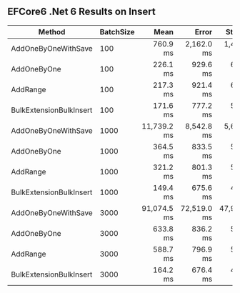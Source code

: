 EFCore6 .Net 6 Results on Insert
--------------------------------

|                  Method | BatchSize |        Mean |       Error |      StdDev |        Median |
|------------------------ |---------- |------------:|------------:|------------:|--------------:|
|     AddOneByOneWithSave |       100 |    760.9 ms |  2,162.0 ms |  1,430.0 ms |    307.514 ms |
|             AddOneByOne |       100 |    226.1 ms |    929.6 ms |    614.9 ms |     28.174 ms |
|                AddRange |       100 |    217.3 ms |    921.4 ms |    609.4 ms |     21.368 ms |
| BulkExtensionBulkInsert |       100 |    171.6 ms |    777.2 ms |    514.1 ms |      2.851 ms |
|     AddOneByOneWithSave |      1000 | 11,739.2 ms |  8,542.8 ms |  5,650.6 ms | 12,237.097 ms |
|             AddOneByOne |      1000 |    364.5 ms |    833.5 ms |    551.3 ms |    184.663 ms |
|                AddRange |      1000 |    321.2 ms |    801.3 ms |    530.0 ms |    156.375 ms |
| BulkExtensionBulkInsert |      1000 |    149.4 ms |    675.6 ms |    446.9 ms |      7.650 ms |
|     AddOneByOneWithSave |      3000 | 91,074.5 ms | 72,519.0 ms | 47,966.8 ms | 87,874.854 ms |
|             AddOneByOne |      3000 |    633.8 ms |    836.2 ms |    553.1 ms |    424.228 ms |
|                AddRange |      3000 |    588.7 ms |    796.9 ms |    527.1 ms |    405.220 ms |
| BulkExtensionBulkInsert |      3000 |    164.2 ms |    676.4 ms |    447.4 ms |     21.368 ms |